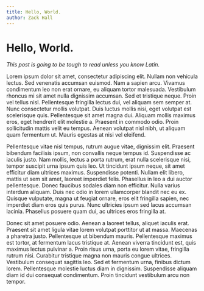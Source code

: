 ```yaml
---
title: Hello, World.
author: Zack Hall
---
```


# Hello, World.

*This post is going to be tough to read unless you know Latin.*

Lorem ipsum dolor sit amet, consectetur adipiscing elit. Nullam non vehicula lectus. Sed venenatis accumsan euismod. Nam a sapien arcu. Vivamus condimentum leo non erat ornare, eu aliquam tortor malesuada. Vestibulum rhoncus mi sit amet nulla dignissim accumsan. Sed et tristique neque. Proin vel tellus nisl. Pellentesque fringilla lectus dui, vel aliquam sem semper at. Nunc consectetur mollis volutpat. Duis luctus mollis nisi, eget volutpat est scelerisque quis. Pellentesque sit amet magna dui. Aliquam mollis maximus eros, eget hendrerit elit molestie a. Praesent in commodo odio. Proin sollicitudin mattis velit eu tempus. Aenean volutpat nisl nibh, ut aliquam quam fermentum ut. Mauris egestas at nisi vel eleifend.

Pellentesque vitae nisl tempus, rutrum augue vitae, dignissim elit. Praesent bibendum facilisis ipsum, non convallis neque tempus id. Suspendisse ac iaculis justo. Nam mollis, lectus a porta rutrum, erat nulla scelerisque nisi, tempor suscipit urna ipsum quis leo. Ut tincidunt ipsum neque, sit amet efficitur diam ultrices maximus. Suspendisse potenti. Nullam elit libero, mattis ut sem sit amet, laoreet imperdiet felis. Phasellus in leo a dui auctor pellentesque. Donec faucibus sodales diam non efficitur. Nulla varius interdum aliquam. Duis nec odio in lorem ullamcorper blandit nec eu ex. Quisque vulputate, magna ut feugiat ornare, eros elit fringilla sapien, nec imperdiet diam eros quis purus. Nunc ultricies ipsum sed lacus accumsan lacinia. Phasellus posuere quam dui, ac ultrices eros fringilla at.

Donec sit amet posuere odio. Aenean a laoreet tellus, aliquet iaculis erat. Praesent sit amet ligula vitae lorem volutpat porttitor ut at massa. Maecenas a pharetra justo. Pellentesque ut bibendum mauris. Pellentesque maximus est tortor, at fermentum lacus tristique at. Aenean viverra tincidunt est, quis maximus lectus pulvinar a. Proin risus urna, porta eu lorem vitae, fringilla rutrum nisi. Curabitur tristique magna non mauris congue ultrices. Vestibulum consequat sagittis leo. Sed et fermentum urna, finibus dictum lorem. Pellentesque molestie luctus diam in dignissim. Suspendisse aliquam diam id dui consequat condimentum. Proin tincidunt vestibulum arcu non tempor.